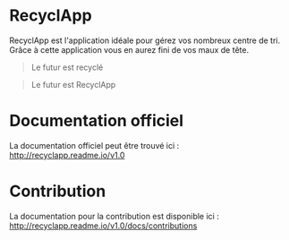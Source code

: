 RecyclApp
=========

RecyclApp est l'application idéale pour gérez vos nombreux centre de tri. Grâce à cette application vous en aurez fini de vos maux de tête.

> Le futur est recyclé

> Le futur est RecyclApp

Documentation officiel
===

La documentation officiel peut être trouvé ici : http://recyclapp.readme.io/v1.0


Contribution
===

La documentation pour la contribution est disponible ici : http://recyclapp.readme.io/v1.0/docs/contributions
